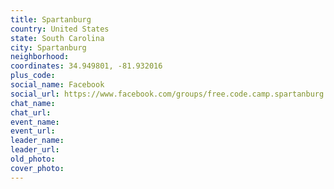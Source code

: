 ```yaml
---
title: Spartanburg
country: United States
state: South Carolina
city: Spartanburg
neighborhood: 
coordinates: 34.949801, -81.932016
plus_code:
social_name: Facebook
social_url: https://www.facebook.com/groups/free.code.camp.spartanburg
chat_name:
chat_url:
event_name:
event_url:
leader_name:
leader_url:
old_photo: 
cover_photo:
---
```

